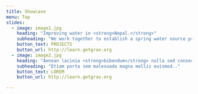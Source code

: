 ```yaml
---
title: Showcase
menu: Top
slides:
  - image: image1.jpg
    heading: "Improving water in <strong>Nepal.</strong>"
    subheading: "We work together to establish a spring water source protection system that will help provide clean water for about 300 households."
    button_text: PROJECTS
    button_url: http://learn.getgrav.org
  - image: image2.jpg
    heading: "Aenean lacinia <strong>bibendum</strong> nulla sed consectetur. !"
    subheading: "Etiam porta sem malesuada magna mollis euismod.."
    button_text: LOREM
    button_url: http://learn.getgrav.org

---
```




